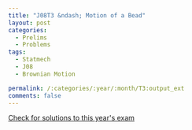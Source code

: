 ```yaml
---
title: "J08T3 &ndash; Motion of a Bead"
layout: post
categories:
  - Prelims
  - Problems
tags:
  - Statmech
  - J08
  - Brownian Motion

permalink: /:categories/:year/:month/T3:output_ext
comments: false
---
```

<object data="2008J3T.pdf" type="application/pdf" width="100%" height="500"></object>
<div class="message"><a href='https://princetonprelim.com/prelim/20/'>Check for solutions to this year's exam</a></div>